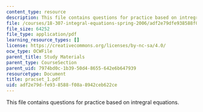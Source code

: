 ```yaml
---
content_type: resource
description: This file contains questions for practice based on intregral equations.
file: /courses/18-307-integral-equations-spring-2006/adf2e79dfe938588f08a8942ceb622ce_pracset_1.pdf
file_size: 64252
file_type: application/pdf
learning_resource_types: []
license: https://creativecommons.org/licenses/by-nc-sa/4.0/
ocw_type: OCWFile
parent_title: Study Materials
parent_type: CourseSection
parent_uid: 7974bd0c-1b39-50d4-8655-642e6b647939
resourcetype: Document
title: pracset_1.pdf
uid: adf2e79d-fe93-8588-f08a-8942ceb622ce
---
```

This file contains questions for practice based on intregral equations.